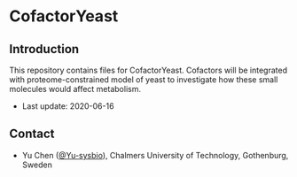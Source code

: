 CofactorYeast
===============

Introduction
------------

This repository contains files for CofactorYeast. Cofactors will be integrated with proteome-constrained model of yeast to investigate how these small molecules would affect metabolism.

* Last update: 2020-06-16


Contact
-------------------------------

* Yu Chen ([@Yu-sysbio](https://github.com/Yu-sysbio)), Chalmers University of Technology, Gothenburg, Sweden

